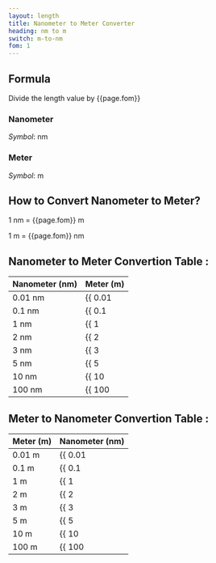 ```yaml
---
layout: length
title: Nanometer to Meter Converter
heading: nm to m
switch: m-to-nm
fom: 1
---
```


## Formula
Divide the length value by {{page.fom}}

### Nanometer
*Symbol*: nm

### Meter
*Symbol*: m

## How to Convert Nanometer to Meter?
1 nm = {{page.fom}} m

1 m = {{page.fom}} nm

## Nanometer to Meter Convertion Table :

| Nanometer (nm) | Meter (m) |
| ---- | ---- |
| 0.01 nm | {{ 0.01 | divided_by: page.fom | round: 5 }} m |
| 0.1 nm | {{ 0.1 | divided_by: page.fom | round: 5 }} m |
| 1 nm | {{ 1 | divided_by: page.fom | round: 5 }} m |
| 2 nm | {{ 2 | divided_by: page.fom | round: 5 }} m |
| 3 nm | {{ 3 | divided_by: page.fom | round: 5 }} m |
| 5 nm | {{ 5 | divided_by: page.fom | round: 5 }} m |
| 10 nm | {{ 10 | divided_by: page.fom | round: 5 }} m |
| 100 nm | {{ 100 | divided_by: page.fom | round: 5 }} m |

## Meter to Nanometer Convertion Table :

| Meter (m) | Nanometer (nm) |
| ---- | ---- |
| 0.01 m | {{ 0.01 | times: page.fom | round: 5 }} nm |
| 0.1 m | {{ 0.1 | times: page.fom | round: 5 }} nm |
| 1 m | {{ 1 | times: page.fom | round: 5 }} nm |
| 2 m | {{ 2 | times: page.fom | round: 5 }} nm |
| 3 m | {{ 3 | times: page.fom | round: 5 }} nm |
| 5 m | {{ 5 | times: page.fom | round: 5 }} nm |
| 10 m | {{ 10 | times: page.fom | round: 5 }} nm |
| 100 m | {{ 100 | times: page.fom | round: 5 }} nm |

<script>
selectInput[0].selected = true
selectOutput[7].selected = true
</script>
